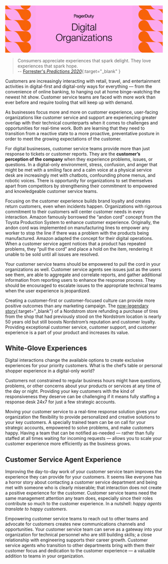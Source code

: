 ![Digital Organizations](assets/images/headers/CustServOps-DigitalOrgs.png)

>  Consumers appreciate  experiences that spark delight. They love experiences  that spark hope.<br>
-- [Forrester's *Predictions 2020*](https://go.forrester.com/predictions-2020){:target="_blank" }

Customers are increasingly interacting with retail, travel, and entertainment activities in digital-first and digital-only ways for everything — from the convenience of online banking, to hanging out at home binge-watching the newest hit show. Customer service teams are faced with more work than ever before and require tooling that will keep up with demand.

As businesses focus more and more on customer experience, user-facing organizations like customer service and support are experiencing greater overlap with their technical counterparts when it comes to challenges and opportunities for real-time work. Both are learning that they need to transition from a reactive state to a more proactive, preventative posture in order to meet the growing expectations of the customer.

For digital businesses, customer service teams provide more than just response to tickets or customer reports. They are the **customer’s perception of the company** when they experience problems, issues, or questions. In a digital-only environment, stress, confusion, and anger that might be met with a smiling face and a calm voice at a physical service desk are increasingly met with chatbots, confounding phone menus, and robotic voices. There is opportunity for organizations to set themselves apart from competitors by strengthening their commitment to empowered and knowledgeable customer service teams.

Focusing on the customer experience builds brand loyalty and creates return customers, even when incidents happen. Organizations with rigorous commitment to their customers will center customer needs in every interaction. Amazon famously borrowed the “andon cord” concept from the Toyota Production System to enhance customer experience. Originally, the andon cord was  implemented on manufacturing lines to empower any worker to stop the line if there was a problem with the products being manufactured. Amazon adapted the concept for their digital operations. When a customer service agent notices that a product has repeated problems, they “pull the cord” and place a hold on the item, rendering it unable to be sold until all issues are resolved.

Your customer service teams should be empowered to pull the cord in your organizations as well. Customer service agents see issues just as the users see them, are able to aggregate and correlate reports, and gather additional information from reporting users to enhance the response process. They should be encouraged to escalate issues to the appropriate technical teams when the user experience is jeopardized.

Creating a customer-first or customer-focused culture can provide more positive outcomes than any marketing campaign. The [now-legendary story](https://www.cbsnews.com/news/many-happy-returns/){:target="_blank"} of a Nordstrom store refunding a purchase of tires from the shop that had previously stood on the Nordstrom location is nearly 50 years old but still boosts Nordstrom’s reputation and customer loyalty. Providing exceptional customer service, customer support, and customer experience is a part of your product and increases its value.

## White-Glove Experiences
Digital interactions change the available options to create exclusive experiences for your priority customers. What is the chef’s table or personal shopper experience in a digital-only world?

Customers not constrained to regular business hours might have questions, problems, or other concerns about your products or services at any time of the day or night. Providing your key customers with the kind of responsiveness they deserve can be challenging if it means fully staffing a response desk 24x7 for just a few strategic accounts.

Moving your customer service to a real-time response solution gives your organization the flexibility to provide personalized and creative solutions to your key customers. A specially trained team can be on call for your strategic accounts, empowered to solve problems, and make customers happy. Having a team that can be notified as-needed — rather than fully staffed at all times waiting for incoming requests — allows you to scale your customer experience more efficiently as the business grows.

## Customer Service Agent Experience
Improving the day-to-day work of your customer service team improves the experience they can provide for your customers. It seems like everyone has a horror story about contacting a customer service department and being met with someone who is clearly miserable; that interaction does not create a positive experience for the customer. Customer service teams need the same management attention any team does, especially since their roles contribute so much to the customer experience. In a nutshell: *happy agents translate to happy customers*.

Empowering customer service teams to reach out to other teams and advocate for customers creates new communications channels and opportunities. Your customer service team can serve as a gateway into your organization for technical personnel who are still building skills; a close relationship with engineering supports their career growth. Customer service agents who transition to other departments bring with them their customer focus and dedication to the customer experience — a valuable addition to teams in your organization.
